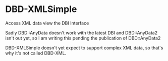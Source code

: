 # DBD-XMLSimple
Access XML data view the DBI Interface

Sadly DBD::AnyData doesn't work with the latest DBI and DBD::AnyData2 isn't
out yet, so I am writing this pending the publication of DBD::AnyData2

DBD-XMLSimple doesn't yet expect to support complex XML data, so that's why
it's not called DBD-XML.
